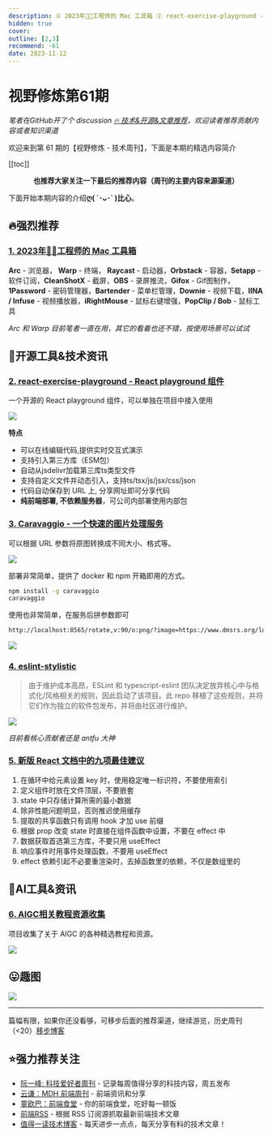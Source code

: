 ```yaml
---
description: ① 2023年🧑‍💻工程师的 Mac 工具箱 ② react-exercise-playground - React playground 组件 ③ Caravaggio - 一个快速的图片处理服务 ④ eslint-stylistic ⑤ 新版 React 文档中的九项最佳建议 ⑥ AIGC相关教程资源收集
hidden: true
cover:
outline: [2,3]
recommend: -61
date: 2023-11-12
---
```


# 视野修炼第61期
*笔者在GitHub开了个 discussion [🔥 技术&开源&文章推荐](https://github.com/cnjimbo/cnjimbo.github.io/discussions/123)，欢迎读者推荐贡献内容或者知识渠道*

欢迎来到第 61 期的【视野修炼 - 技术周刊】，下面是本期的精选内容简介

[[toc]]

<center>

**​也推荐大家关注一下最后的推荐内容（周刊的主要内容来源渠道）**
</center>

下面开始本期内容的介绍**ღ( ´･ᴗ･` )比心**。
## 🔥强烈推荐
### [1. 2023年🧑‍💻工程师的 Mac 工具箱](https://juejin.cn/post/7292428123849293887)

**Arc** - 浏览器， **Warp** - 终端， **Raycast** - 启动器，**Orbstack** - 容器，**Setapp** - 软件订阅，**CleanShotX** - 截屏，**OBS** - 录屏推流，**Gifox** - Gif图制作， **1Password** - 密码管理器，**Bartender** - 菜单栏管理，**Downie** - 视频下载，**IINA / Infuse** - 视频播放器，**iRightMouse** - 鼠标右键增强，**PopClip / Bob** - 鼠标工具

*Arc 和 Warp 目前笔者一直在用，其它的看着也还不错，按使用场景可以试试*

## 🔧开源工具&技术资讯
### [2. react-exercise-playground - React playground 组件](https://github.com/fewismuch/react-playground)

一个开源的 React playground 组件，可以单独在项目中接入使用

![](https://img.cdn.sugarat.top/mdImg/MTY5OTc4MjMzNzY4OA==699782337688)

**特点**
* 可以在线编辑代码,提供实时交互式演示
* 支持引入第三方库（ESM包）
* 自动从jsdelivr加载第三库ts类型文件
* 支持自定义文件并动态引入，支持ts/tsx/js/jsx/css/json
* 代码自动保存到 URL 上, 分享网址即可分享代码
* **纯前端部署, 不依赖服务器**，可公司内部署使用内部包

### [3. Caravaggio - 一个快速的图片处理服务](https://caravaggio.ramielcreations.com/)

可以根据 URL 参数将原图转换成不同大小、格式等。

![](https://img.cdn.sugarat.top/mdImg/MTY5OTc4Mzc0ODMzMw==699783748333)

部署非常简单，提供了 docker 和 npm 开箱即用的方式。

```sh
npm install -g caravaggio
caravaggio
```

使用也非常简单，在服务后拼参数即可
```sh
http://localhost:8565/rotate,v:90/o:png/?image=https://www.dmsrs.org/logo.png
```

![](https://img.cdn.sugarat.top/mdImg/MTY5OTc5MzIxMjY1MA==699793212650)

### [4. eslint-stylistic](https://eslint.style/)

>由于维护成本高昂，ESLint 和 typescript-eslint 团队决定放弃核心中与格式化/风格相关的规则，因此启动了该项目。此 repo 移植了这些规则，并将它们作为独立的软件包发布，并将由社区进行维护。

![](https://img.cdn.sugarat.top/mdImg/MTY5OTc5MzgzNDk4NA==699793834984)

*目前看核心贡献者还是 antfu 大神*

### [5. 新版 React 文档中的九项最佳建议](https://blog.testdouble.com/posts/2023-10-16-react-docs-recommendations/)

1. 在循环中给元素设置 key 时，使用稳定唯一标识符，不要使用索引
2. 定义组件时放在文件顶层，不要嵌套
3. state 中只存储计算所需的最小数据
4. 除非性能问题明显，否则推迟使用缓存
5. 提取的共享函数只有调用 hook 才加 use 前缀
6. 根据 prop 改变 state 时直接在组件函数中设置，不要在 effect 中
7. 数据获取首选第三方库，不要只用 useEffect
8. 响应事件时用事件处理函数，不要用 useEffect
9. effect 依赖引起不必要重渲染时，去掉函数里的依赖，不仅是数组里的

## 🤖AI工具&资讯
### [6. AIGC相关教程资源收集](https://github.com/luban-agi/Awesome-AIGC-Tutorials/blob/main/README_zh.md#-stable-diffusion%E5%8E%9F%E7%90%86%E4%B8%8E%E5%BA%94%E7%94%A8)
项目收集了关于 AIGC 的各种精选教程和资源。

![](https://img.cdn.sugarat.top/mdImg/MTY5OTc5NTU4MjU4Nw==699795582587)

## 😛趣图

![](https://img.cdn.sugarat.top/mdImg/MTY5OTc5NTM1NDA4OA==699795354088)

---

篇幅有限，如果你还没看够，可移步后面的推荐渠道，继续游览，历史周刊（<20）[移步博客](https://www.dmsrs.org/weekly/index.html)

## ⭐️强力推荐关注
* [阮一峰: 科技爱好者周刊](https://www.ruanyifeng.com/blog/archives.html) - 记录每周值得分享的科技内容，周五发布
* [云谦：MDH 前端周刊](https://www.yuque.com/chencheng/mdh-weekly) - 前端资讯和分享
* [童欧巴：前端食堂](https://github.com/Geekhyt/weekly) - 你的前端食堂，吃好每一顿饭
* [前端RSS](https://fed.chanceyu.com/) - 根据 RSS 订阅源抓取最新前端技术文章
* [值得一读技术博客](https://daily-blog.chlinlearn.top/) - 每天进步一点点，每天分享有料的技术文章！
